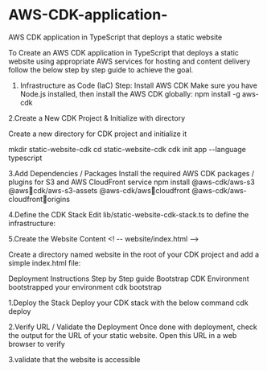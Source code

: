 # AWS-CDK-application-
AWS CDK application in TypeScript that deploys a static website

To Create an AWS CDK application in TypeScript that deploys a static
website using appropriate AWS services for hosting and content delivery follow the 
below step by step guide to achieve the goal.

1. Infrastructure as Code (IaC) Step: Install AWS CDK
Make sure you have Node.js installed, 
then install the AWS CDK globally:
npm install -g aws-cdk

2.Create a New CDK Project & Initialize 
with directory 

Create a new directory for CDK project and initialize it

mkdir static-website-cdk 
cd static-website-cdk 
cdk init app --language typescript

3.Add Dependencies / Packages Install the required AWS CDK packages / 
plugins for S3 and AWS CloudFront 
service
npm install @aws-cdk/aws-s3 @awscdk/aws-s3-assets @aws-cdk/awscloudfront @aws-cdk/aws-cloudfrontorigins

4.Define the CDK Stack Edit lib/static-website-cdk-stack.ts to define the infrastructure:


5.Create the Website Content <! -- website/index.html -->

Create a directory named website in the 
root of your CDK project and add a simple index.html file:

Deployment Instructions Step by Step guide
Bootstrap CDK Environment
bootstrapped your environment
cdk bootstrap

1.Deploy the Stack Deploy your CDK stack with the below 
command
cdk deploy

2.Verify URL / Validate the Deployment Once done with deployment, check the 
output for the URL of your static website. 
Open this URL in a web browser to verify 

3.validate that the website is accessible
